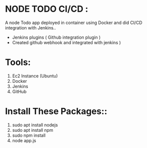 # NODE TODO CI/CD :

A node Todo app deployed in container using Docker and did CI/CD integration with Jenkins..

* Jenkins plugins ( Github integration plugin )
* Created github webhook and integrated with jenkins )

# Tools:

1. Ec2 Instance (Ubuntu)
2. Docker
3. Jenkins
4. GitHub

# Install These Packages::

1. sudo apt install nodejs
2. sudo apt install npm
3. sudo npm install
4. node app.js
